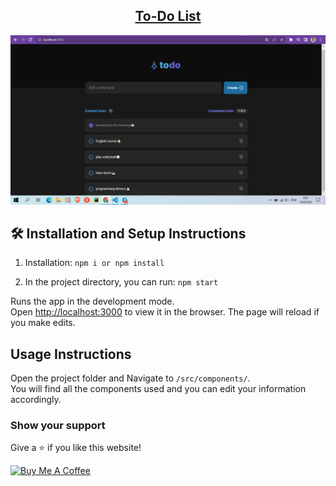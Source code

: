 <h2 align="center">
  <a href="https://soburjon-todo-list.netlify.app/" target="_blank">To-Do List</a>
</h2>
<div align="center">
  <img alt="Image" src="./Image/to-do-list.jpg" />
</div>

## 🛠 Installation and Setup Instructions

1. Installation: `npm i or npm install`

2. In the project directory, you can run: `npm start`

Runs the app in the development mode.\
Open [http://localhost:3000](http://localhost:3000) to view it in the browser.
The page will reload if you make edits.

## Usage Instructions

Open the project folder and Navigate to `/src/components/`. <br/>
You will find all the components used and you can edit your information accordingly.

### Show your support

Give a ⭐ if you like this website!

<a href="https://www.buymeacoffee.com/soburjon19" target="_blank"><img src="https://cdn.buymeacoffee.com/buttons/v2/default-violet.png" alt="Buy Me A Coffee" height= "60px" width= "217px" ></a>
